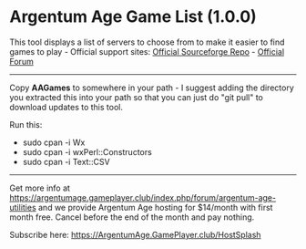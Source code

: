 # Argentum Age Game List (1.0.0)

This tool displays a list of servers to choose from to make it easier to find games to play - Official support sites: [Official Sourceforge Repo](https://sourceforge.net/projects/argentum-age-game-list) - [Official Forum](https://argentumage.gameplayer.club/index.php/forum/argentum-age-utilities)

---

Copy **AAGames** to somewhere in your path - I suggest adding the directory you extracted this into your path so that you can just do "git pull" to download updates to this tool.

Run this:

- sudo cpan -i Wx
- sudo cpan -i wxPerl::Constructors
- sudo cpan -i Text::CSV
	
---

Get more info at https://argentumage.gameplayer.club/index.php/forum/argentum-age-utilities and we provide Argentum Age hosting for $14/month with first month free. Cancel before the end of the month and pay nothing.

Subscribe here: https://ArgentumAge.GamePlayer.club/HostSplash
